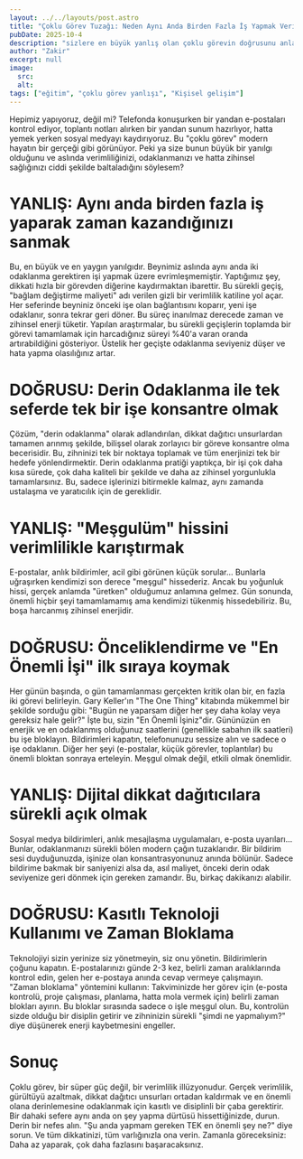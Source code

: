 ```yaml
---
layout: ../../layouts/post.astro
title: "Çoklu Görev Tuzağı: Neden Aynı Anda Birden Fazla İş Yapmak Verimliliğinizi Öldürüyor? BLOG -(1)-"
pubDate: 2025-10-4
description: "sizlere en büyük yanlış olan çoklu görevin doğrusunu anlatıyorum iyi okumalar..."
author: "Zakir"
excerpt: null
image:
  src:
  alt:
tags: ["eğitim", "çoklu görev yanlışı", "Kişisel gelişim"]
---
```


Hepimiz yapıyoruz, değil mi? Telefonda konuşurken bir yandan e-postaları kontrol ediyor, toplantı notları alırken bir yandan sunum hazırlıyor, hatta yemek yerken sosyal medyayı kaydırıyoruz. Bu "çoklu görev" modern hayatın bir gerçeği gibi görünüyor. Peki ya size bunun büyük bir yanılgı olduğunu ve aslında verimliliğinizi, odaklanmanızı ve hatta zihinsel sağlığınızı ciddi şekilde baltaladığını söylesem?

# YANLIŞ: Aynı anda birden fazla iş yaparak zaman kazandığınızı sanmak

Bu, en büyük ve en yaygın yanılgıdır. Beynimiz aslında aynı anda iki odaklanma gerektiren işi yapmak üzere evrimleşmemiştir. Yaptığımız şey, dikkati hızla bir görevden diğerine kaydırmaktan ibarettir. Bu sürekli geçiş, "bağlam değiştirme maliyeti" adı verilen gizli bir verimlilik katiline yol açar. Her seferinde beyniniz önceki işe olan bağlantısını koparır, yeni işe odaklanır, sonra tekrar geri döner. Bu süreç inanılmaz derecede zaman ve zihinsel enerji tüketir. Yapılan araştırmalar, bu sürekli geçişlerin toplamda bir görevi tamamlamak için harcadığınız süreyi %40'a varan oranda artırabildiğini gösteriyor. Üstelik her geçişte odaklanma seviyeniz düşer ve hata yapma olasılığınız artar.

# DOĞRUSU: Derin Odaklanma ile tek seferde tek bir işe konsantre olmak

Çözüm, "derin odaklanma" olarak adlandırılan, dikkat dağıtıcı unsurlardan tamamen arınmış şekilde, bilişsel olarak zorlayıcı bir göreve konsantre olma becerisidir. Bu, zihninizi tek bir noktaya toplamak ve tüm enerjinizi tek bir hedefe yönlendirmektir. Derin odaklanma pratiği yaptıkça, bir işi çok daha kısa sürede, çok daha kaliteli bir şekilde ve daha az zihinsel yorgunlukla tamamlarsınız. Bu, sadece işlerinizi bitirmekle kalmaz, aynı zamanda ustalaşma ve yaratıcılık için de gereklidir.

# YANLIŞ: "Meşgulüm" hissini verimlilikle karıştırmak

E-postalar, anlık bildirimler, acil gibi görünen küçük sorular... Bunlarla uğraşırken kendimizi son derece "meşgul" hissederiz. Ancak bu yoğunluk hissi, gerçek anlamda "üretken" olduğumuz anlamına gelmez. Gün sonunda, önemli hiçbir şeyi tamamlamamış ama kendimizi tükenmiş hissedebiliriz. Bu, boşa harcanmış zihinsel enerjidir.

# DOĞRUSU: Önceliklendirme ve "En Önemli İşi" ilk sıraya koymak

Her günün başında, o gün tamamlanması gerçekten kritik olan bir, en fazla iki görevi belirleyin. Gary Keller'ın "The One Thing" kitabında mükemmel bir şekilde sorduğu gibi: "Bugün ne yaparsam diğer her şey daha kolay veya gereksiz hale gelir?" İşte bu, sizin "En Önemli İşiniz"dir. Gününüzün en enerjik ve en odaklanmış olduğunuz saatlerini (genellikle sabahın ilk saatleri) bu işe bloklayın. Bildirimleri kapatın, telefonunuzu sessize alın ve sadece o işe odaklanın. Diğer her şeyi (e-postalar, küçük görevler, toplantılar) bu önemli bloktan sonraya erteleyin. Meşgul olmak değil, etkili olmak önemlidir.

# YANLIŞ: Dijital dikkat dağıtıcılara sürekli açık olmak

Sosyal medya bildirimleri, anlık mesajlaşma uygulamaları, e-posta uyarıları... Bunlar, odaklanmanızı sürekli bölen modern çağın tuzaklarıdır. Bir bildirim sesi duyduğunuzda, işinize olan konsantrasyonunuz anında bölünür. Sadece bildirime bakmak bir saniyenizi alsa da, asıl maliyet, önceki derin odak seviyenize geri dönmek için gereken zamandır. Bu, birkaç dakikanızı alabilir.

# DOĞRUSU: Kasıtlı Teknoloji Kullanımı ve Zaman Bloklama

Teknolojiyi sizin yerinize siz yönetmeyin, siz onu yönetin. Bildirimlerin çoğunu kapatın. E-postalarınızı günde 2-3 kez, belirli zaman aralıklarında kontrol edin, gelen her e-postaya anında cevap vermeye çalışmayın. "Zaman bloklama" yöntemini kullanın: Takviminizde her görev için (e-posta kontrolü, proje çalışması, planlama, hatta mola vermek için) belirli zaman blokları ayırın. Bu bloklar sırasında sadece o işle meşgul olun. Bu, kontrolün sizde olduğu bir disiplin getirir ve zihninizin sürekli "şimdi ne yapmalıyım?" diye düşünerek enerji kaybetmesini engeller.

# Sonuç

Çoklu görev, bir süper güç değil, bir verimlilik illüzyonudur. Gerçek verimlilik, gürültüyü azaltmak, dikkat dağıtıcı unsurları ortadan kaldırmak ve en önemli olana derinlemesine odaklanmak için kasıtlı ve disiplinli bir çaba gerektirir. Bir dahaki sefere aynı anda on şey yapma dürtüsü hissettiğinizde, durun. Derin bir nefes alın. "Şu anda yapmam gereken TEK en önemli şey ne?" diye sorun. Ve tüm dikkatinizi, tüm varlığınızla ona verin. Zamanla göreceksiniz: Daha az yaparak, çok daha fazlasını başaracaksınız.